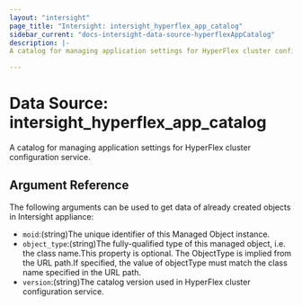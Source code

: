 ```yaml
---
layout: "intersight"
page_title: "Intersight: intersight_hyperflex_app_catalog"
sidebar_current: "docs-intersight-data-source-hyperflexAppCatalog"
description: |-
A catalog for managing application settings for HyperFlex cluster configuration service.

---
```


# Data Source: intersight_hyperflex_app_catalog
A catalog for managing application settings for HyperFlex cluster configuration service.

## Argument Reference
The following arguments can be used to get data of already created objects in Intersight appliance:
* `moid`:(string)The unique identifier of this Managed Object instance.
* `object_type`:(string)The fully-qualified type of this managed object, i.e. the class name.This property is optional. The ObjectType is implied from the URL path.If specified, the value of objectType must match the class name specified in the URL path.
* `version`:(string)The catalog version used in HyperFlex cluster configuration service.
